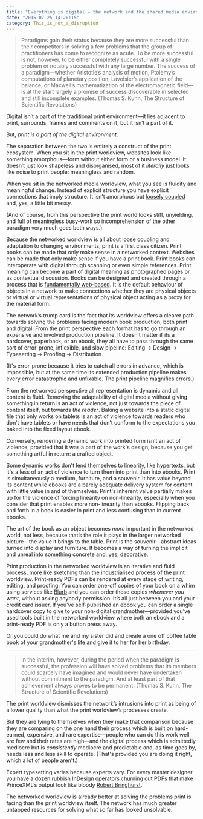 ```yaml
---
title: "Everything is digital – the network and the shared media environment"
date: "2015-07-25 14:20:15"
category: This_is_not_a_disruption
---
```


> Paradigms gain their status because they are more successful than
> their competitors in solving a few problems that the group of
> practitioners has come to recognize as acute. To be more successful is
> not, however, to be either completely successful with a single problem
> or notably successful with any large number. The success of a
> paradigm—whether Aristotle’s analysis of motion, Ptolemy’s
> computations of planetary position, Lavoisier’s application of the
> balance, or Maxwell’s mathematization of the electromagnetic field—is
> at the start largely a promise of success discoverable in selected and
> still incomplete examples. (Thomas S. Kuhn, The Structure of
> Scientific Revolutions)

Digital isn’t a part of the traditional print environment—it lies
adjacent to print, surrounds, frames and comments on it, but it isn’t a
part of it.

But, *print is a part of the digital environment*.

The separation between the two is entirely a construct of the print
ecosystem. When you sit in the print worldview, websites look like
something amorphous—form without either form or a business model. It
doesn’t just look shapeless and disorganised, most of it *literally*
just looks like noise to print people: meaningless and random.

When you sit in the networked media worldview, what you see is fluidity
and meaningful change. Instead of explicit structure you have explicit
connections that imply structure. It isn’t amorphous but [loosely
coupled](http://en.wikipedia.org/wiki/Loose_coupling) and, yes, a little
bit messy.

(And of course, from this perspective the print world looks stiff, unyielding, and full of meaningless busy-work so incomprehension of the other paradigm very much goes both ways.)

Because the networked worldview is all about loose coupling and
adaptation to changing environments, print is a first class citizen.
Print books can be made that only make sense in a networked context.
Websites can be made that only make sense if you have a print book.
Print books can interoperate with digital through scanning or even
simple references. Print meaning can become a part of digital meaning as
photographed pages or as contextual discussion. Books can be designed
and created through a process that is [fundamentally
web-based](http://www.princexml.com/). It is the default behaviour of
objects in a network to make connections whether they are physical
objects or virtual or virtual representations of physical object acting
as a proxy for the material form.

The network’s trump card is the fact that its worldview offers a clearer
path towards solving the problems facing modern book production, both
print and digital. From the print perspective each format has to go through an expensive and involved production pipeline. It doesn’t matter if its
a hardcover, paperback, or an ebook, they all have to pass through the
same sort of error-prone, inflexible, and slow pipeline: Editing &rarr;
Design &rarr; Typesetting &rarr; Proofing &rarr; Distribution.

(It's error-prone because it tries to catch all errors in advance, which is impossible, but at the same time its extended production pipeline makes every error catastrophic and unfixable. The print pipeline magnifies errors.)

From the networked perspective all representation is dynamic and all
content is fluid. Removing the adaptability of digital media without
giving something in return is an act of violence, not just towards the
piece of content itself, but towards *the reader*. Baking a website into
a static digital file that only works on tablets is an act of violence
towards readers who don’t have tablets or have needs that don’t conform
to the expectations you baked into the fixed layout ebook.

Conversely, rendering a dynamic work into printed form isn’t an act of
violence, provided that it was a part of the work's design, because you get something artful in return: a crafted object.

Some dynamic works don't lend themselves to linearity, like hypertexts, but it's a less of an act of violence to turn them into print than into ebooks. Print is simultaneously a medium, furniture, and a souvenir. It has value beyond its content while ebooks are a barely adequate delivery system for content with little value in and of themselves. Print's inherent value partially makes up for the violence of forcing linearity on non-linearity, especially when you consider that print enables more non-linearity than ebooks. Flipping back and forth in a book is easier in print and less confusing than in current ebooks.

The art of the book as an object becomes *more* important in the
networked world, not less, because that’s the role it plays in the
larger networked picture—the value it brings to the table. Print is the souvenir—abstract ideas turned into display and furniture. It becomes a way of turning the implicit and unreal into something concrete and, yes, decorative.

Print production in the networked worldview is an iterative and fluid process, more
like sketching than the industrialised process of the print worldview.
Print-ready PDFs can be rendered at every stage of writing, editing, and
proofing. You can order one-off copies of your book on a whim using
services like [Blurb](http://www.blurb.com/) and you can order those
copies *whenever you want*, without asking anybody permission. It’s all
just between you and your credit card issuer. If you’ve self-published
an ebook you can order a single hardcover copy to give to your
non-digital grandmother—provided you’ve used tools built in the
networked worldview where both an ebook and a print-ready PDF is only a
button press away.

Or you could do what me and my sister did and create a one off coffee table book of your grandmother's life and give it to her for her birthday.

***

> In the interim, however, during the period when the paradigm is
> successful, the profession will have solved problems that its members
> could scarcely have imagined and would never have undertaken without
> commitment to the paradigm. And at least part of that achievement
> always proves to be permanent. (Thomas S. Kuhn, The Structure of
> Scientific Revolutions)

The print worldview dismisses the network’s intrusions into print as
being of a lower quality than what the print worldview’s processes
create.

But they are lying to themselves when they make that comparison because
they are comparing on the one hand their process which is built on
hard-earned, expensive, and rare expertise—people who can do this work well are few and their rates are high—and the digital process which is admittedly mediocre but is *consistently* mediocre and predictable and, as time goes by, needs less and less skill to operate. (That's provided you are doing it right, which a lot of people aren't.)

Expert typesetting varies because experts vary. For every master
designer you have a dozen rubbish InDesign operators churning out PDFs
that make PrinceXML’s output look like bloody [Robert
Bringhurst](https://en.wikipedia.org/wiki/The_Elements_of_Typographic_Style).

The networked worldview is already better at solving the problems print
is facing than the print worldview itself. The network has much
greater untapped resources for solving what so far has looked
unsolvable.
